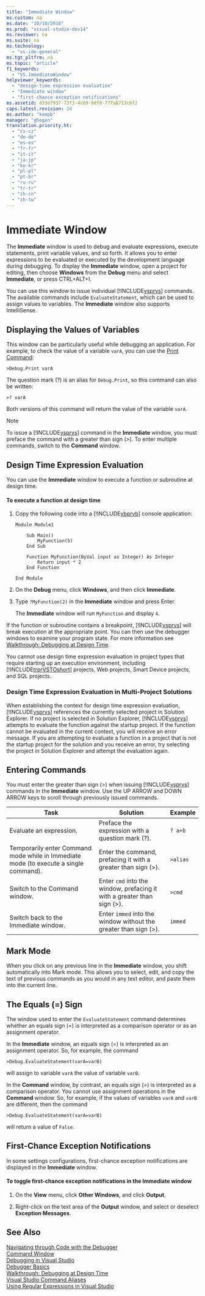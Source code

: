 ```yaml
---
title: "Immediate Window"
ms.custom: na
ms.date: "10/10/2016"
ms.prod: "visual-studio-dev14"
ms.reviewer: na
ms.suite: na
ms.technology: 
  - "vs-ide-general"
ms.tgt_pltfrm: na
ms.topic: "article"
f1_keywords: 
  - "VS.ImmediateWindow"
helpviewer_keywords: 
  - "design-time expression evaluation"
  - "Immediate window"
  - "first-chance exception notifications"
ms.assetid: d33e7937-73f3-4c69-9df0-777a8713c6f2
caps.latest.revision: 24
ms.author: "kempb"
manager: "ghogen"
translation.priority.ht: 
  - "cs-cz"
  - "de-de"
  - "es-es"
  - "fr-fr"
  - "it-it"
  - "ja-jp"
  - "ko-kr"
  - "pl-pl"
  - "pt-br"
  - "ru-ru"
  - "tr-tr"
  - "zh-cn"
  - "zh-tw"
---
```

# Immediate Window
The **Immediate** window is used to debug and evaluate expressions, execute statements, print variable values, and so forth. It allows you to enter expressions to be evaluated or executed by the development language during debugging. To display the **Immediate** window, open a project for editing, then choose **Windows** from the **Debug** menu and select **Immediate**, or press CTRL+ALT+I.  
  
 You can use this window to issue individual [!INCLUDE[vsprvs](../codequality/includes/vsprvs_md.md)] commands. The available commands include `EvaluateStatement`, which can be used to assign values to variables. The **Immediate** window also supports IntelliSense.  
  
## Displaying the Values of Variables  
 This window can be particularly useful while debugging an application. For example, to check the value of a variable `varA`, you can use the [Print Command](../reference/print-command.md):  
  
```  
>Debug.Print varA  
```  
  
 The question mark (?) is an alias for `Debug.Print`, so this command can also be written:  
  
```  
>? varA  
```  
  
 Both versions of this command will return the value of the variable `varA`.  
  
> [!NOTE]
>  To issue a [!INCLUDE[vsprvs](../codequality/includes/vsprvs_md.md)] command in the **Immediate** window, you must preface the command with a greater than sign (>). To enter multiple commands, switch to the **Command** window.  
  
## Design Time Expression Evaluation  
 You can use the **Immediate** window to execute a function or subroutine at design time.  
  
#### To execute a function at design time  
  
1.  Copy the following code into a [!INCLUDE[vbprvb](../codequality/includes/vbprvb_md.md)] console application:  
  
    ```  
    Module Module1  
  
        Sub Main()  
            MyFunction(5)  
        End Sub  
  
        Function MyFunction(ByVal input as Integer) As Integer  
            Return input * 2  
        End Function  
  
    End Module  
    ```  
  
2.  On the **Debug** menu, click **Windows**, and then click **Immediate**.  
  
3.  Type `?MyFunction(2)` in the **Immediate** window and press Enter.  
  
     The **Immediate** window will run `MyFunction` and display `4`.  
  
 If the function or subroutine contains a breakpoint, [!INCLUDE[vsprvs](../codequality/includes/vsprvs_md.md)] will break execution at the appropriate point. You can then use the debugger windows to examine your program state. For more information see [Walkthrough: Debugging at Design Time](../debugger/walkthrough--debugging-at-design-time.md).  
  
 You cannot use design time expression evaluation in project types that require starting up an execution environment, including [!INCLUDE[trprVSTOshort](../reference/includes/trprvstoshort_md.md)] projects, Web projects, Smart Device projects, and SQL projects.  
  
### Design Time Expression Evaluation in Multi-Project Solutions  
 When establishing the context for design time expression evaluation, [!INCLUDE[vsprvs](../codequality/includes/vsprvs_md.md)] references the currently selected project in Solution Explorer. If no project is selected in Solution Explorer, [!INCLUDE[vsprvs](../codequality/includes/vsprvs_md.md)] attempts to evaluate the function against the startup project. If the function cannot be evaluated in the current context, you will receive an error message. If you are attempting to evaluate a function in a project that is not the startup project for the solution and you receive an error, try selecting the project in Solution Explorer and attempt the evaluation again.  
  
## Entering Commands  
 You must enter the greater than sign (>) when issuing [!INCLUDE[vsprvs](../codequality/includes/vsprvs_md.md)] commands in the **Immediate** window. Use the UP ARROW and DOWN ARROW keys to scroll through previously issued commands.  
  
|Task|Solution|Example|  
|----------|--------------|-------------|  
|Evaluate an expression.|Preface the expression with a question mark (?).|`? a+b`|  
|Temporarily enter Command mode while in Immediate mode (to execute a single command).|Enter the command, prefacing it with a greater than sign (>).|`>alias`|  
|Switch to the Command window.|Enter `cmd` into the window, prefacing it with a greater than sign (>).|`>cmd`|  
|Switch back to the Immediate window.|Enter `immed` into the window without the greater than sign (>).|`immed`|  
  
## Mark Mode  
 When you click on any previous line in the **Immediate** window, you shift automatically into Mark mode. This allows you to select, edit, and copy the text of previous commands as you would in any text editor, and paste them into the current line.  
  
## The Equals (=) Sign  
 The window used to enter the `EvaluateStatement` command determines whether an equals sign (=) is interpreted as a comparison operator or as an assignment operator.  
  
 In the **Immediate** window, an equals sign (=) is interpreted as an assignment operator. So, for example, the command  
  
```  
>Debug.EvaluateStatement(varA=varB)  
```  
  
 will assign to variable `varA` the value of variable `varB`.  
  
 In the **Command** window, by contrast, an equals sign (=) is interpreted as a comparison operator. You cannot use assignment operations in the **Command** window. So, for example, if the values of variables `varA` and `varB` are different, then the command  
  
```  
>Debug.EvaluateStatement(varA=varB)  
```  
  
 will return a value of `False`.  
  
## First-Chance Exception Notifications  
 In some settings configurations, first-chance exception notifications are displayed in the **Immediate** window.  
  
#### To toggle first-chance exception notifications in the Immediate window  
  
1.  On the **View** menu, click **Other Windows**, and click **Output**.  
  
2.  Right-click on the text area of the **Output** window, and select or deselect **Exception Messages**.  
  
## See Also  
 [Navigating through Code with the Debugger](../debugger/navigating-through-code-with-the-debugger.md)   
 [Command Window](../reference/command-window.md)   
 [Debugging in Visual Studio](../debugger/debugging-in-visual-studio.md)   
 [Debugger Basics](../debugger/debugger-basics.md)   
 [Walkthrough: Debugging at Design Time](../debugger/walkthrough--debugging-at-design-time.md)   
 [Visual Studio Command Aliases](../reference/visual-studio-command-aliases.md)   
 [Using Regular Expressions in Visual Studio](../ide/using-regular-expressions-in-visual-studio.md)